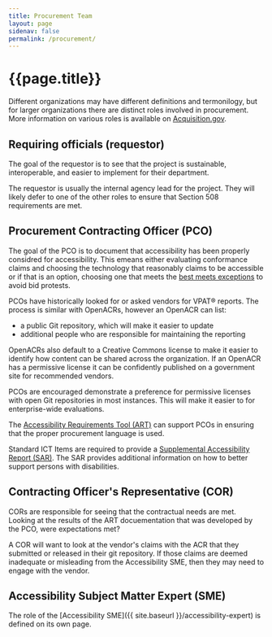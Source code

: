 ```yaml
---
title: Procurement Team
layout: page
sidenav: false
permalink: /procurement/
---
```


# **{{page.title}}**

Different organizations may have different definitions and termonilogy, but for larger organizations there are distinct roles involved in procurement. More information on various roles is available on [Acquisition.gov](https://www.acquisition.gov/).

## Requiring officials (requestor)

The goal of the requestor is to see that the project is sustainable, interoperable, and easier to implement for their department.

The requestor is usually the internal agency lead for the project. They will likely defer to one of the other roles to ensure that Section 508 requirements are met.

## Procurement Contracting Officer (PCO)

The goal of the PCO is to document that accessibility has been properly considred for accessibility. This emeans either evaluating conformance claims and choosing the technology that reasonably claims to be accessible or if that is an option, choosing one that meets the [best meets exceptions](https://www.section508.gov/buy/determine-ict-exceptions/#7) to avoid bid protests.

PCOs have historically looked for or asked vendors for VPAT® reports. The process is similar with OpenACRs, however an OpenACR can list:

- a public Git repository, which will make it easier to update
- additional people who are responsible for maintaining the reporting

OpenACRs also default to a Creative Commons license to make it easier to identify how content can be shared across the organization. If an OpenACR has a permissive license it can be confidently published on a government site for recommended vendors.

PCOs are encouraged demonstrate a preference for permissive licenses with open Git repositories in most instances. This will make it easier to for enterprise-wide evaluations.

The [Accessibility Requirements Tool (ART)](https://www.section508.gov/buy/accessibility-requirements-tool/) can support PCOs in ensuring that the proper procurement language is used.

Standard ICT Items are required to provide a [Supplemental Accessibility Report (SAR)](https://www.section508.gov/buy/request-accessibility-information/#0). The SAR provides additional information on how to better support persons with disabilities.

## Contracting Officer's Representative (COR)

CORs are responsible for seeing that the contractual needs are met. Looking at the results of the ART docuementation that was developed by the PCO, were expectations met?

A COR will want to look at the vendor's claims with the ACR that they submitted or released in their git repository. If those claims are deemed inadequate or misleading from the Accessibility SME, then they may need to engage with the vendor.

## Accessibility Subject Matter Expert (SME)

The role of the [Accessibility SME]({{ site.baseurl }}/accessibility-expert) is defined on its own page.
